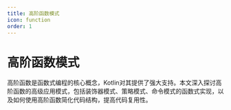 ```yaml
---
title: 高阶函数模式
icon: function
order: 1
---
```


# 高阶函数模式

高阶函数是函数式编程的核心概念，Kotlin对其提供了强大支持。本文深入探讨高阶函数的高级应用模式，包括装饰器模式、策略模式、命令模式的函数式实现，以及如何使用高阶函数简化代码结构，提高代码复用性。
